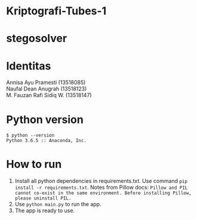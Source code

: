 # Kriptografi-Tubes-1
# stegosolver

# Identitas
Annisa Ayu Pramesti (13518085)\
Naufal Dean Anugrah (13518123)\
M. Fauzan Rafi Sidiq W. (13518147)

# Python version
`$ python --version`\
`Python 3.6.5 :: Anaconda, Inc.`

# How to run
1. Install all python dependencies in requirements.txt. Use command `pip install -r requirements.txt`. Notes from Pillow docs: `Pillow and PIL cannot co-exist in the same environment. Before installing Pillow, please uninstall PIL.`
2. Use `python main.py` to run the app.
3. The app is ready to use.
